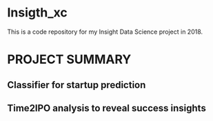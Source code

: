 # Insigth_xc
This is a code repository for my Insight Data Science project in 2018.

# PROJECT SUMMARY
## Classifier for startup prediction
## Time2IPO analysis to reveal success insights

